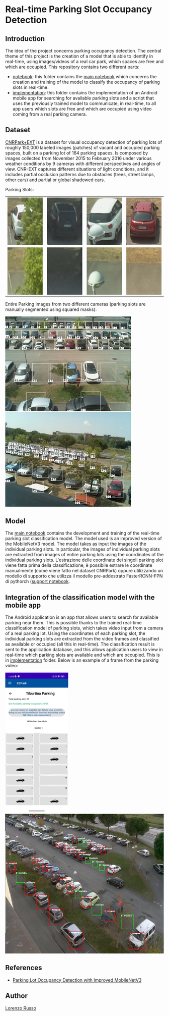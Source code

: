 # Real-time Parking Slot Occupancy Detection
## Introduction
The idea of the project concerns parking occupancy detection. The central theme of this project is the creation of a model that is able to identify in real-time, using images/videos of a real car park, which spaces are free and which are occupied.
This repository contains two different parts:
* [notebook](notebook): this folder contains the [main notebook](notebook/parking_slot_classification.ipynb) which concerns the creation and training of the model to classify the occupancy of parking slots in real-time.
* [implementation](implementation): this folder contains the implementation of an Android mobile app for searching for available parking slots and a script that uses the previously trained model to communicate, in real-time, to all app users which slots are free and which are occupied using video coming from a real parking camera.
## Dataset
[CNRPark+EXT](http://cnrpark.it) is a dataset for visual occupancy detection of parking lots of roughly 150,000 labeled images (patches) of vacant and occupied parking spaces, built on a parking lot of 164 parking spaces. Is composed by images collected from November 2015 to February 2016 under various weather conditions by 9 cameras with different perspectives and angles of view. CNR-EXT captures different situations of light conditions, and it includes partial occlusion patterns due to obstacles (trees, street lamps, other cars) and partial or global shadowed cars.

Parking Slots:

|  |  |  |  |
|:----:|:----:|:----:|:----:|
| <img src="https://github.com/lorenzoR21/Computer-Vision-Project/blob/main/readme_images/11busy.jpg" width="150" height="150"> | <img src="https://github.com/lorenzoR21/Computer-Vision-Project/blob/main/readme_images/13busy.jpg" width="150" height="150"> | <img src="https://github.com/lorenzoR21/Computer-Vision-Project/blob/main/readme_images/34busy.jpg" width="150" height="150"> | <img src="https://github.com/lorenzoR21/Computer-Vision-Project/blob/main/readme_images/38busy.jpg" width="150" height="150"> |
| <img src="https://github.com/lorenzoR21/Computer-Vision-Project/blob/main/readme_images/11empty.jpg" width="150" height="150"> | <img src="https://github.com/lorenzoR21/Computer-Vision-Project/blob/main/readme_images/13empty.jpg" width="150" height="150"> | <img src="https://github.com/lorenzoR21/Computer-Vision-Project/blob/main/readme_images/34empty.jpg" width="150" height="150"> | <img src="https://github.com/lorenzoR21/Computer-Vision-Project/blob/main/readme_images/38empty.jpg" width="150" height="150"> |

Entire Parking Images from two different cameras (parking slots are manually segmented using squared masks):

<img src="https://github.com/lorenzoR21/Computer-Vision-Project/blob/main/readme_images/cam_a.jpg" width="400" height="300">                  <img src="https://github.com/lorenzoR21/Computer-Vision-Project/blob/main/readme_images/cam_b.jpg" width="400" height="300"> 


## Model
The [main notebook](notebook/parking_slot_classification.ipynb) contains the development and training of the real-time parking slot classification model. The model used is an improved version of the MobileNetV3 model. The model takes as input the images of the individual parking slots. In particular, the images of individual parking slots are extracted from images of entire parking lots using the coordinates of the individual parking slots. L'estrazione delle coordinate dei singoli parking slot viene fatta prima della classificazione, è possibile estrare le coordinate manualmente (come viene fatto nel dataset CNRPark) oppure utilizzando un modello di supporto che utilizza il modello pre-addestrato FasterRCNN-FPN di pythorch ([support notebook](notebook/parking_slot_detection.ipynb).
## Integration of the classification model with the mobile app
The Android application is an app that allows users to search for available parking near them. This is possible thanks to the trained real-time classification model of parking slots, which takes video input from a camera of a real parking lot. Using the coordinates of each parking slot, the individual parking slots are extracted from the video frames and classified as available or occupied (all this in real-time). The classification result is sent to the application database, and this allows application users to view in real-time which parking slots are available and which are occupied. This is in [implementation](implementation) folder. Below is an example of a frame from the parking video:

<img src="https://github.com/lorenzoR21/Computer-Vision-Project/blob/main/readme_images/app_parking.jpg" width="200" height="444">   <img src="https://github.com/lorenzoR21/Computer-Vision-Project/blob/main/readme_images/ann_image.png" width="590" height="444">

## References
* [Parking Lot Occupancy Detection with Improved MobileNetV3](https://doi.org/10.3390/s23177642)
## Author
[Lorenzo Russo](https://github.com/lorenzoR21)
